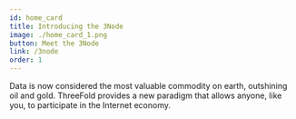 ```yaml
---
id: home_card
title: Introducing the 3Node
image: ./home_card_1.png
button: Meet the 3Node
link: /3node
order: 1
---
```


Data is now considered the most valuable commodity on earth, outshining oil and gold. ThreeFold provides a new paradigm that allows anyone, like you, to participate in the Internet economy.
